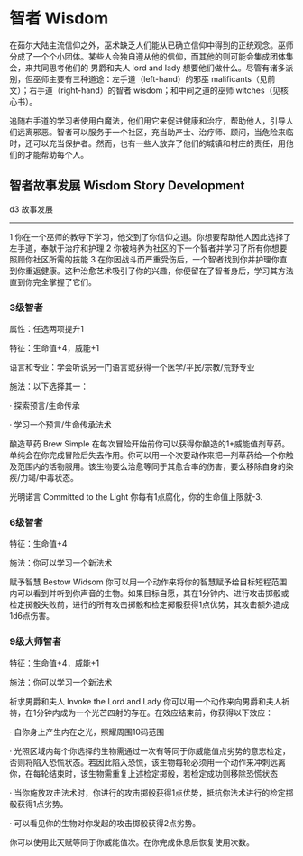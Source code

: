 # 智者 Wisdom

在茹尔大陆主流信仰之外，巫术缺乏人们能从已确立信仰中得到的正统观念。巫师分成了一个个小团体。某些人会独自遵从他的信仰，而其他的则可能会集成团体集会，来共同思考他们的
男爵和夫人 lord and lady
想要他们做什么。尽管有诸多派别，但巫师主要有三种道途：左手道（left-hand）的邪巫
malificants（见前文）；右手道（right-hand）的智者
wisdom；和中间之道的巫师 witches（见核心书）。

追随右手道的学习者使用白魔法，他们用它来促进健康和治疗，帮助他人，引导人们远离邪恶。智者可以服务于一个社区，充当助产士、治疗师、顾问，当危险来临时，还可以充当保护者。然而，也有一些人放弃了他们的城镇和村庄的责任，用他们的才能帮助每个人。

## 智者故事发展 Wisdom Story Development

  d3   故事发展
  ---- ------------------------------------------------------------------------------------------------------------------------------------------------
  1    你在一个巫师的教导下学习，他交到了你信仰之道。你想要帮助他人因此选择了左手道，奉献于治疗和护理
  2    你被培养为社区的下一个智者并学习了所有你想要照顾你社区所需的技能
  3    在你因战斗而严重受伤后，一个智者找到你并护理你直到你重返健康。这种治愈艺术吸引了你的兴趣，你便留在了智者身后，学习其方法直到你完全掌握了它们。

### 3级智者

属性：任选两项提升1

特征：生命值+4，威能+1

语言和专业：学会听说另一门语言或获得一个医学/平民/宗教/荒野专业

施法：以下选择其一：

· 探索预言/生命传承

· 学习一个预言/生命传承法术

酿造草药 Brew Simple
在每次冒险开始前你可以获得你酿造的1+威能值剂草药。单纯会在你完成冒险后失去作用。你可以用一个次要动作来把一剂草药给一个你触及范围内的活物服用。该生物要么治愈等同于其愈合率的伤害，要么移除自身的染疾/力竭/中毒状态。

光明诺言 Committed to the Light 你每有1点腐化，你的生命值上限就-3.

### 6级智者

特征：生命值+4

施法：你可以学习一个新法术

赋予智慧 Bestow Widsom
你可以用一个动作来将你的智慧赋予给目标短程范围内可以看到并听到你声音的生物。如果目标自愿，其在1分钟内、进行攻击掷骰或检定掷骰失败前，进行的所有攻击掷骰和检定掷骰获得1点优势，其攻击额外造成1d6点伤害。

### 9级大师智者

特征：生命值+4，威能+1

施法：你可以学习一个新法术

祈求男爵和夫人 Invoke the Lord and Lady
你可以用一个动作来向男爵和夫人祈祷，在1分钟内成为一个光芒四射的存在。在效应结束前，你获得以下效应：

· 自你身上产生内在之光，照耀周围10码范围

·
光照区域内每个你选择的生物需通过一次有等同于你威能值点劣势的意志检定，否则将陷入恐慌状态。若因此陷入恐慌，该生物每轮必须用一个动作来冲刺远离你，在每轮结束时，该生物需重复上述检定掷骰，若检定成功则移除恐慌状态

·
当你施放攻击法术时，你进行的攻击掷骰获得1点优势，抵抗你法术进行的检定掷骰获得1点劣势。

· 可以看见你的生物对你发起的攻击掷骰获得2点劣势。

你可以使用此天赋等同于你威能值次。在你完成休息后恢复使用次数。
